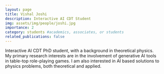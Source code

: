 ```yaml
---
layout: page
title: Vishal Joshi
description: Interactive AI CDT Student
img: assets/img/people/joshi.jpg
importance: 2
category: students #academics, associates, or students
related_publications: false
---
```

Interactive AI CDT PhD student, with a background in theoretical physics. My primary research interests are in the involvement of generative AI tools in table-top role-playing games. I am also interested in AI based solutions to physics problems, both theoretical and applied. 